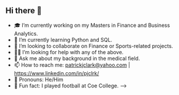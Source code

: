 ## Hi there 👋

- 🎓 I’m currently working on my Masters in Finance and Business Analytics.
- 🐍 I’m currently learning Python and SQL.
- 🤝 I’m looking to collaborate on Finance or Sports-related projects.
- 🙋‍♂️ I’m looking for help with any of the above.
- 💬 Ask me about my background in the medical field.
- 📫 How to reach me: patrickjclark@yahoo.com | https://www.linkedin.com/in/pjclrk/
- 🌟 Pronouns: He/Him
- 🏈 Fun fact: I played football at Coe College.
-->
